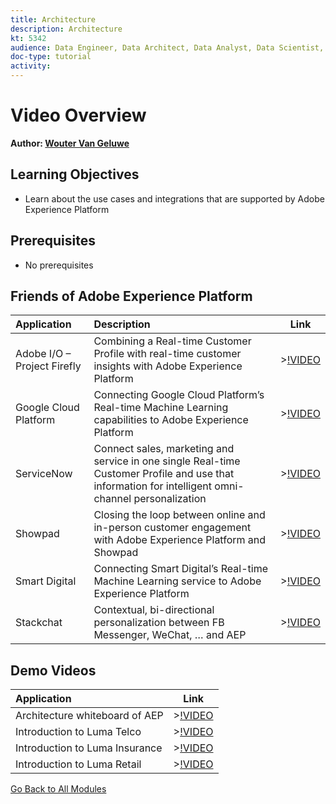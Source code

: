 ```yaml
---
title: Architecture
description: Architecture
kt: 5342
audience: Data Engineer, Data Architect, Data Analyst, Data Scientist, Orchestration Engineer, BI Expert, Marketer
doc-type: tutorial
activity: 
---
```


# Video Overview

**Author: [Wouter Van Geluwe](https://www.linkedin.com/in/woutervangeluwe/)**

## Learning Objectives

- Learn about the use cases and integrations that are supported by Adobe Experience Platform

## Prerequisites

- No prerequisites

## Friends of Adobe Experience Platform

| Application| Description     | Link | 
|:-------------|:-------------| :---------------:|
|Adobe I/O – Project Firefly| Combining a Real-time Customer Profile with real-time customer insights with Adobe Experience Platform| >[!VIDEO](https://video.tv.adobe.com/v/36637?quality=12&learn=on)|
|Google Cloud Platform|Connecting Google Cloud Platform’s Real-time Machine Learning capabilities to Adobe Experience Platform |>[!VIDEO](https://video.tv.adobe.com/v/36638?quality=12&learn=on)|
|ServiceNow| Connect sales, marketing and service in one single Real-time Customer Profile and use that information for intelligent omni-channel personalization| >[!VIDEO](https://video.tv.adobe.com/v/39483?quality=12&learn=on) |
|Showpad|Closing the loop between online and in-person customer engagement with Adobe Experience Platform and Showpad|>[!VIDEO](https://video.tv.adobe.com/v/36363?quality=12&learn=on)|
|Smart Digital|Connecting Smart Digital’s Real-time Machine Learning service to Adobe Experience Platform |>[!VIDEO](https://video.tv.adobe.com/v/36324?quality=12&learn=on)|
|Stackchat| Contextual, bi-directional personalization between FB Messenger, WeChat, … and AEP | >[!VIDEO](https://video.tv.adobe.com/v/35846?quality=12&learn=on) |

## Demo Videos

| Application| Link | 
|:-------------|:---------------:|
|Architecture whiteboard of AEP| >[!VIDEO](https://video.tv.adobe.com/v/35266?quality=12&learn=on)|
|Introduction to Luma Telco| >[!VIDEO](https://video.tv.adobe.com/v/35138?quality=12&learn=on)|
|Introduction to Luma Insurance| >[!VIDEO](https://video.tv.adobe.com/v/35498?quality=12&learn=on)|
|Introduction to Luma Retail| >[!VIDEO](https://video.tv.adobe.com/v/35137?quality=12&learn=on)|

[Go Back to All Modules](./overview.md)